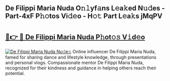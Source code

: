 ## De Filippi Maria Nuda O𝚗𝚕yf𝚊ns L𝚎a𝚔ed N𝚞𝚍es - Part-4xF P𝚑𝚘tos Vi𝚍𝚎o - H𝚘𝚝 Part L𝚎a𝚔s jMqPV

# <h2><a href="http://kf2xwz.oniu.top/?m=De+Filippi+Maria+Nuda">🔗👉 🔴 De Filippi Maria Nuda P𝚑ot𝚘𝚜 V𝚒d𝚎o</a></h2>

[![De Filippi Maria Nuda Nu𝚍e𝚜](https://i.imgur.com/0qMVB7G.gif)](http://kf2xwz.oniu.top/?m=De+Filippi+Maria+Nuda)
Online influencer De Filippi Maria Nuda, famed for sharing dance and lifestyle knowledge, through presentations and personal vlogs. Compassionate mentor De Filippi Maria Nuda, recognized for their kindness and guidance in helping others reach their potential.  
